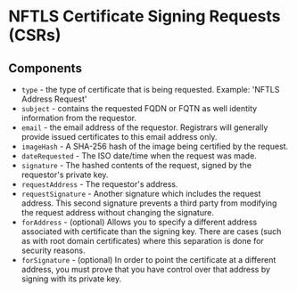 # NFTLS Certificate Signing Requests (CSRs)

## Components
- `type` - the type of certificate that is being requested. Example: 'NFTLS Address Request'
- `subject` - contains the requested FQDN or FQTN as well identity information from the requestor.
- `email` - the email address of the requestor. Registrars will generally provide issued certificates to this email address only.
- `imageHash` - A SHA-256 hash of the image being certified by the request.
- `dateRequested` - The ISO date/time when the request was made.
- `signature` - The hashed contents of the request, signed by the requestor's private key.
- `requestAddress` - The requestor's address.
- `requestSignature` - Another signature which includes the request address. This second signature prevents a third party from modifying the request address without changing the signature.
- `forAddress` - (optional) Allows you to specify a different address associated with certificate than the signing key. There are cases (such as with root domain certificates) where this separation is done for security reasons.
- `forSignature` - (optional) In order to point the certificate at a different address, you must prove that you have control over that address by signing with its private key.
